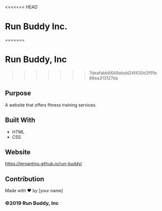 <<<<<<< HEAD
# Run Buddy Inc.
=======
# Run Buddy, Inc
>>>>>>> 7deafabb8648abdd24f430d3f91e86ea313127da

## Purpose
A website that offers fitness training services. 

## Built With
* HTML
* CSS

## Website
https://lernantino.github.io/run-buddy/

## Contribution
Made with ❤️ by [your name]

### ©️2019 Run Buddy, Inc 
